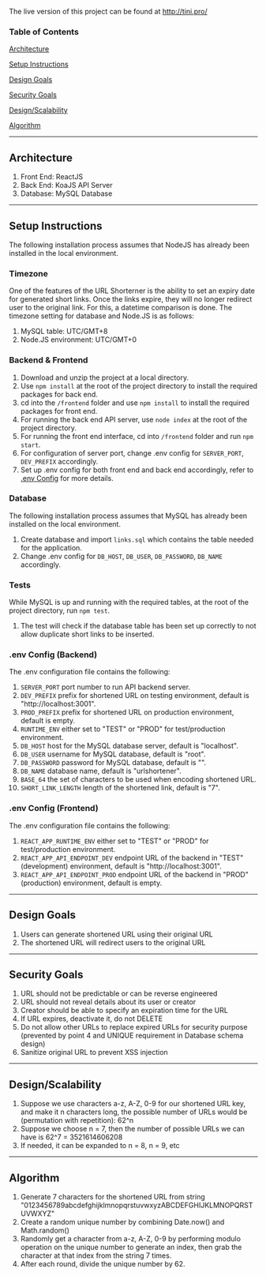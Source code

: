 The live version of this project can be found at http://tini.pro/

### Table of Contents  

[Architecture](#architecture)

[Setup Instructions](#setup)

[Design Goals](#design)

[Security Goals](#security)

[Design/Scalability](#scalable)

[Algorithm](#algo)

-----
<a name="architecture"/>

## Architecture
1) Front End: ReactJS
2) Back End: KoaJS API Server
3) Database: MySQL Database

-----
<a name="setup"/>

## Setup Instructions
The following installation process assumes that NodeJS has already been installed in the local environment.

### Timezone
One of the features of the URL Shorterner is the ability to set an expiry date for generated short links.
Once the links expire, they will no longer redirect user to the original link.
For this, a datetime comparison is done. The timezone setting for database and Node.JS is as follows:
1) MySQL table: UTC/GMT+8
2) Node.JS environment: UTC/GMT+0

### Backend & Frontend
1) Download and unzip the project at a local directory.
2) Use ```npm install``` at the root of the project directory to install the required packages for back end.
3) cd into the ```/frontend``` folder and use ```npm install``` to install the required packages for front end.
4) For running the back end API server, use ```node index``` at the root of the project directory.
5) For running the front end interface, cd into ```/frontend``` folder and run ```npm start```.
6) For configuration of server port, change .env config for ```SERVER_PORT```, ```DEV_PREFIX``` accordingly.
7) Set up .env config for both front end and back end accordingly, refer to [.env Config](#env) for more details.

### Database
The following installation process assumes that MySQL has already been installed on the local environment.

1) Create database and import ```links.sql``` which contains the table needed for the application.
2) Change .env config for ```DB_HOST```, ```DB_USER```, ```DB_PASSWORD```, ```DB_NAME``` accordingly.

### Tests
While MySQL is up and running with the required tables, at the root of the project directory, run ```npm test```.
1) The test will check if the database table has been set up correctly to not allow duplicate short links to be inserted.

<a name="env"/>

### .env Config (Backend)
The .env configuration file contains the following:
1) ```SERVER_PORT``` port number to run API backend server.
2) ```DEV_PREFIX``` prefix for shortened URL on testing environment, default is "http://localhost:3001".
3) ```PROD_PREFIX``` prefix for shortened URL on production environment, default is empty.
4) ```RUNTIME_ENV``` either set to "TEST" or "PROD" for test/production environment.
5) ```DB_HOST``` host for the MySQL database server, default is "localhost".
6) ```DB_USER``` username for MySQL database, default is "root".
7) ```DB_PASSWORD``` password for MySQL database, default is "".
8) ```DB_NAME``` database name, default is "urlshortener".
9) ```BASE_64``` the set of characters to be used when encoding shortened URL.
10) ```SHORT_LINK_LENGTH``` length of the shortened link, default is "7".

### .env Config (Frontend)
The .env configuration file contains the following:
1) ```REACT_APP_RUNTIME_ENV``` either set to "TEST" or "PROD" for test/production environment.
2) ```REACT_APP_API_ENDPOINT_DEV``` endpoint URL of the backend in "TEST" (development) environment, default is "http://localhost:3001".
3) ```REACT_APP_API_ENDPOINT_PROD``` endpoint URL of the backend in "PROD" (production) environment, default is empty.

-----
<a name="design"/>

## Design Goals
1) Users can generate shortened URL using their original URL
2) The shortened URL will redirect users to the original URL

-----
<a name="security"/>

## Security Goals
1) URL should not be predictable or can be reverse engineered
2) URL should not reveal details about its user or creator
3) Creator should be able to specify an expiration time for the URL
4) If URL expires, deactivate it, do not DELETE
5) Do not allow other URLs to replace expired URLs for security purpose (prevented by point 4 and UNIQUE requirement in Database schema design)
6) Sanitize original URL to prevent XSS injection

-----
<a name="scalable"/>

## Design/Scalability
1) Suppose we use characters a-z, A-Z, 0-9 for our shortened URL key, and make it n characters long, the possible number of URLs would be (permutation with repetition):
62^n
2) Suppose we choose n = 7, then the number of possible URLs we can have is 62^7 = 3521614606208
3) If needed, it can be expanded to n = 8, n = 9, etc

-----
<a name="algo"/>

## Algorithm
1) Generate 7 characters for the shortened URL from string "0123456789abcdefghijklmnopqrstuvwxyzABCDEFGHIJKLMNOPQRSTUVWXYZ"
2) Create a random unique number by combining Date.now() and Math.random()
3) Randomly get a character from a-z, A-Z, 0-9 by performing modulo operation on the unique number to generate an index, then grab the character at that index from the string 7 times.
4) After each round, divide the unique number by 62.
